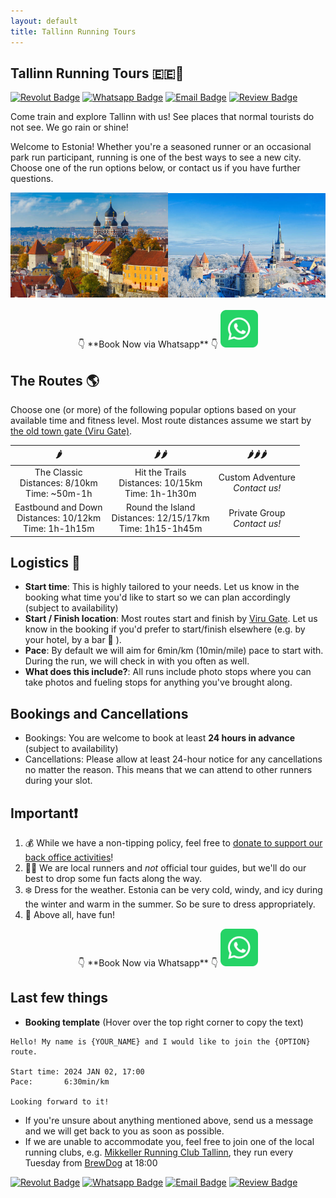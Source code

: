 ```yaml
---
layout: default
title: Tallinn Running Tours
---
```


## Tallinn Running Tours 🇪🇪🏃

[![Revolut Badge](https://img.shields.io/badge/Donate-Revolut-000080?logo=revolut&logoColor=fff&style=flat-square)](https://revolut.me/isaacvui7)
[![Whatsapp Badge](https://img.shields.io/badge/Book_now-WhatsApp-00A36C?logo=whatsapp&style=flat-square)](https://revolut.me/isaacvui7)
[![Email Badge](https://img.shields.io/badge/Contact_Us-Email-e3d8e0?logo=gmail)](mailto:tallinnrunningtours@gmail.com)
[![Review Badge](https://img.shields.io/badge/Rate_us-Google-C70039?logo=google)](https://google.com)

Come train and explore Tallinn with us! See places that normal tourists do not see. We go rain or shine!

Welcome to Estonia! Whether you're a seasoned runner or an occasional park run participant, running is one of the best ways to see a new city. Choose one of the run options below, or contact us if you have further questions.

<center><img src="img/istockphoto-497485376-612x612.jpg" width="50%"/><img src="img/istockphoto-158837167-612x612.jpg" width="50%"/></center>

<br />

<center>
👇 **Book Now via Whatsapp** 👇

<img src="img/whatsapp.svg" height="60"/>
</center>

## The Routes :earth_americas:
Choose one (or more) of the following popular options based on your available time and fitness level. Most route distances assume we start by [the old town gate (Viru Gate)](https://maps.app.goo.gl/N3jNP5vX5Eu6wLve6).

|              :hot_pepper:                 |             :hot_pepper::hot_pepper:                 |       :hot_pepper::hot_pepper::hot_pepper:                   |
|:-----------------------------:|:----------------------------:|:------------------------:|
|  The Classic <br /> Distances: 8/10km <br /> Time: ~50m-1h |  Hit the Trails <br /> Distances: 10/15km <br /> Time: 1h-1h30m | Custom Adventure <br /> _Contact us!_ |
| Eastbound and Down <br /> Distances: 10/12km <br /> Time: 1h-1h15m | Round the Island <br /> Distances: 12/15/17km <br /> Time: 1h15-1h45m | Private Group <br /> _Contact us!_|

## Logistics :truck:
- **Start time**: This is highly tailored to your needs. Let us know in the booking what time you'd like to start so we can plan accordingly (subject to availability)
- **Start / Finish location**: Most routes start and finish by [Viru Gate](https://maps.app.goo.gl/N3jNP5vX5Eu6wLve6). Let us know in the booking if you'd prefer to start/finish elsewhere (e.g. by your hotel, by a bar 🍺 ).
- **Pace**: By default we will aim for 6min/km (10min/mile) pace to start with. During the run, we will check in with you often as well. 
- **What does this include?**: All runs include photo stops where you can take photos and fueling stops for anything you've brought along.

## Bookings and Cancellations
- Bookings: You are welcome to book at least **24 hours in advance** (subject to availability)
- Cancellations: Please allow at least 24-hour notice for any cancellations no matter the reason. This means that we can attend to other runners during your slot.


## Important❗
1. 💰 While we have a non-tipping policy, feel free to [donate to support our back office activities](https://revolut.me/isaacvui7)!
2. 🏃‍♂️ We are local runners and _not_ official tour guides, but we'll do our best to drop some fun facts along the way. 
3. ❄️ Dress for the weather. Estonia can be very cold, windy, and icy during the winter and warm in the summer. So be sure to dress appropriately.
4. 🎉 Above all, have fun!


<center>
👇 **Book Now via Whatsapp** 👇

<img src="img/whatsapp.svg" height="60"/>
</center>

## Last few things
- **Booking template** (Hover over the top right corner to copy the text)
```
Hello! My name is {YOUR_NAME} and I would like to join the {OPTION} route.

Start time: 2024 JAN 02, 17:00
Pace:       6:30min/km

Looking forward to it!
```

- If you're unsure about anything mentioned above, send us a message and we will get back to you as soon as possible.
- If we are unable to accommodate you, feel free to join one of the local running clubs, e.g. [Mikkeller Running Club Tallinn](https://www.facebook.com/mrc.tallinn/), they run every Tuesday from [BrewDog](https://maps.app.goo.gl/8fXQMqgmR4BzzTs57) at 18:00

[![Revolut Badge](https://img.shields.io/badge/Donate-Revolut-000080?logo=revolut&logoColor=fff&style=flat-square)](https://revolut.me/isaacvui7)
[![Whatsapp Badge](https://img.shields.io/badge/Book_now-WhatsApp-00A36C?logo=whatsapp&style=flat-square)](https://revolut.me/isaacvui7)
[![Email Badge](https://img.shields.io/badge/Contact_Us-Email-e3d8e0?logo=gmail)](mailto:tallinnrunningtours@gmail.com)
[![Review Badge](https://img.shields.io/badge/Rate_us-Google-C70039?logo=google)](https://google.com)
